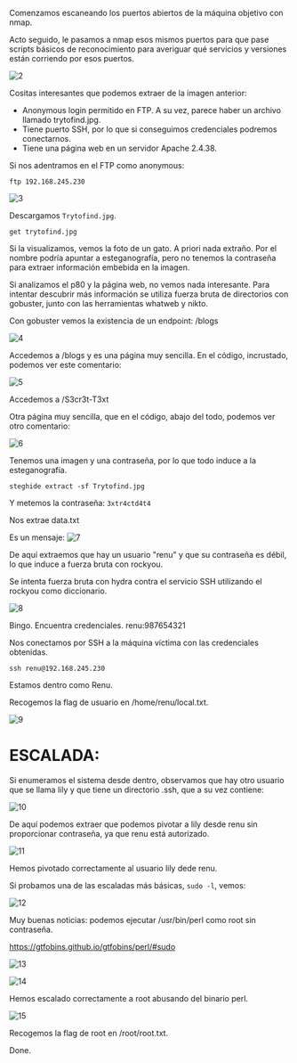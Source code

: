 Comenzamos escaneando los puertos abiertos de la máquina objetivo con nmap.

Acto seguido, le pasamos a nmap esos mismos puertos para que pase scripts básicos de reconocimiento para averiguar qué servicios y versiones están corriendo por esos puertos.

![2](Images/2.png)

Cositas interesantes que podemos extraer de la imagen anterior:
- Anonymous login permitido en FTP. A su vez, parece haber un archivo llamado trytofind.jpg.
- Tiene puerto SSH, por lo que si conseguimos credenciales podremos conectarnos.
- Tiene una página web en un servidor Apache 2.4.38.


Si nos adentramos en el FTP como anonymous:

``ftp 192.168.245.230``

![3](Images/3.png)

Descargamos `Trytofind.jpg`.

``get trytofind.jpg``

Si la visualizamos, vemos la foto de un gato. A priori nada extraño. Por el nombre podría apuntar a esteganografía, pero no tenemos la contraseña para extraer información embebida en la imagen.

Si analizamos el p80 y la página web, no vemos nada interesante. Para intentar descubrir más información se utiliza fuerza bruta de directorios con gobuster, junto con las herramientas whatweb y nikto.

Con gobuster vemos la existencia de un endpoint: /blogs

![4](Images/4.png)

Accedemos a /blogs y es una página muy sencilla. En el código, incrustado, podemos ver este comentario:

![5](Images/5.png)

Accedemos a /S3cr3t-T3xt

Otra página muy sencilla, que en el código, abajo del todo, podemos ver otro comentario:

![6](Images/6.png)

Tenemos una imagen y una contraseña, por lo que todo induce a la esteganografía.

`steghide extract -sf Trytofind.jpg`

Y metemos la contraseña: `3xtr4ctd4t4`

Nos extrae data.txt

Es un mensaje:
![7](Images/7.png)

De aquí extraemos que hay un usuario "renu" y que su contraseña es débil, lo que induce a fuerza bruta con rockyou.

Se intenta fuerza bruta con hydra contra el servicio SSH utilizando el rockyou como diccionario.

![8](Images/8.png)

Bingo. Encuentra credenciales. renu:987654321

Nos conectamos por SSH a la máquina víctima con las credenciales obtenidas.

``ssh renu@192.168.245.230``

Estamos dentro como Renu.

Recogemos la flag de usuario en /home/renu/local.txt.

![9](Images/9.png)

# ESCALADA:

Si enumeramos el sistema desde dentro, observamos que hay otro usuario que se llama lily y que tiene un directorio .ssh, que a su vez contiene:

![10](Images/10.png)

De aquí podemos extraer que podemos pivotar a lily desde renu sin proporcionar contraseña, ya que renu está autorizado.

![11](Images/11.png)

Hemos pivotado correctamente al usuario lily dede renu.


Si probamos una de las escaladas más básicas, ``sudo -l``, vemos:

![12](Images/12.png)

Muy buenas noticias: podemos ejecutar /usr/bin/perl como root sin contraseña.

https://gtfobins.github.io/gtfobins/perl/#sudo

![13](Images/13.png)

![14](Images/14.png)

Hemos escalado correctamente a root abusando del binario perl.

![15](Images/15.png)

Recogemos la flag de root en /root/root.txt.

Done.
